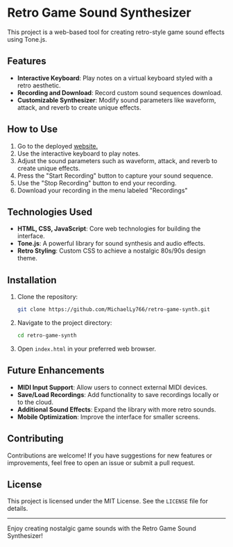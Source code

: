 # Retro Game Sound Synthesizer
This project is a web-based tool for creating retro-style game sound effects using Tone.js.

## Features
- **Interactive Keyboard**: Play notes on a virtual keyboard styled with a retro aesthetic.
- **Recording and Download**: Record custom sound sequences download.
- **Customizable Synthesizer**: Modify sound parameters like waveform, attack, and reverb to create unique effects.

## How to Use
1. Go to the deployed [website.](https://675dc4752595e465e4fc05f8--effervescent-vacherin-0ac4ae.netlify.app/)
2. Use the interactive keyboard to play notes.
3. Adjust the sound parameters such as waveform, attack, and reverb to create unique effects.
4. Press the "Start Recording" button to capture your sound sequence.
5. Use the "Stop Recording" button to end your recording.
6. Download your recording in the menu labeled "Recordings"

## Technologies Used
- **HTML, CSS, JavaScript**: Core web technologies for building the interface.
- **Tone.js**: A powerful library for sound synthesis and audio effects.
- **Retro Styling**: Custom CSS to achieve a nostalgic 80s/90s design theme.

## Installation
1. Clone the repository:
   ```bash
   git clone https://github.com/MichaelLy766/retro-game-synth.git
   ```
2. Navigate to the project directory:
   ```bash
   cd retro-game-synth
   ```
3. Open `index.html` in your preferred web browser.

## Future Enhancements
- **MIDI Input Support**: Allow users to connect external MIDI devices.
- **Save/Load Recordings**: Add functionality to save recordings locally or to the cloud.
- **Additional Sound Effects**: Expand the library with more retro sounds.
- **Mobile Optimization**: Improve the interface for smaller screens.

## Contributing
Contributions are welcome! If you have suggestions for new features or improvements, feel free to open an issue or submit a pull request.

## License
This project is licensed under the MIT License. See the `LICENSE` file for details.

---

Enjoy creating nostalgic game sounds with the Retro Game Sound Synthesizer!

